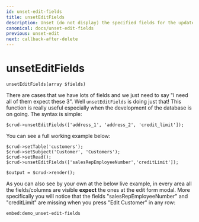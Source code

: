 ```yaml
---
id: unset-edit-fields
title: unsetEditFields
description: Unset (do not display) the specified fields for the update form. 
canonical: docs/unset-edit-fields
previous: unset-edit
next: callback-after-delete
---
```


# unsetEditFields

<pre><code class="language-php">unsetEditFields(array $fields)</code></pre>
There are cases that we have lots of fields and we just need to say "I need all of them expect these 3". Well <code>unsetEditFields</code> is doing just that! This function is really useful especially when the development of the database is on going. The syntax is simple:

<pre><code class="language-php">$crud->unsetEditFields(['address_1', 'address_2', 'credit_limit']);</code></pre>

You can see a full working example below:

<pre><code class="language-php">$crud->setTable('customers');
$crud->setSubject('Customer', 'Customers');
$crud->setRead();
$crud->unsetEditFields(['salesRepEmployeeNumber','creditLimit']);

$output = $crud->render();</code></pre>

As you can also see by your own at the below live example, in every area all the fields/columns are visible <strong>expect</strong> the ones at the edit form modal. More specifically you will notice that the fields "salesRepEmployeeNumber" and "creditLimit" are missing when you press "Edit Customer" in any row:

`embed:demo_unset-edit-fields`